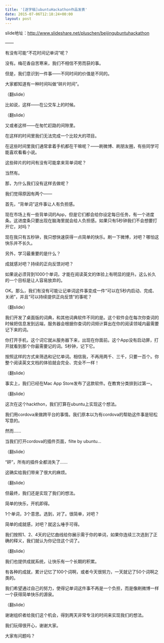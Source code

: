 ```yaml
---
title: '[逐字稿]ubuntuHackathon作品发表'
date: 2015-07-06T12:18:24+00:00
layout: post
---
```

slide地址：http://www.slideshare.net/pluschen/beijingubuntuhackathon

&#8212;&#8212;

有没有可能“不花时间记单词”呢？

没有。梅花香自苦寒来，我们不相信不劳而获的事。

但是，我们意识到一件事——不同时间的价值是不同的。

大家都知道有一种时间叫做“碎片时间”。

（翻slide）

比如说，这样——在公交车上的时候。

（翻slide）

又或者这样——在匆忙赶路的间隙里。

在这样的时间里我们无法完成一个比较大的项目。

在这些时间里我们通常拿着手机都在干嘛呢？——刷微博、刷朋友圈，有些同学可能喜欢看看小说。

这些碎片的时间有没有可能拿来背单词呢？

当然有。

那，为什么我们没有这样去做呢？

我们觉得原因有两个——

首先，“背单词”这件事让人有负担感。

现在市场上有一些背单词的App，但是它们都会给你设定每日任务，有一个进度条。这进度条只要出现在脑海里就会给人负担感。如果只有5秒钟我们不会想要打开它，对吗？

现在我只有五秒钟，我只想快速获得一点简单的快乐。刷一下微博，对吧？哪怕这快乐并不长久。

另外，学习最重要的是什么？

成就感对吧？持续的正向反馈对吧？

如果说必须背到1000个单词，才能在阅读英文的体验上有明显的提升。这么长久的一个目标是让人容易放弃的。

OK。那么，我们有没有可能让记单词这件事变成一件“可以在5秒内启动、完成、关闭”，并且“可以持续提供正向反馈”的事呢？

（翻slide）

我们开发了桌面版的词典，和其他词典软件不同的是。这个软件会在每次你查词的时候把信息发到远端，服务器会根据你查词的词频计算出在你的阅读领域内最需要记下来的词。

你打开手机，这个词它就从服务器下来，出现在你面前。这个App没有启动屏，打开就看到那个你最需要记的词。5秒钟，记下它。

按照这样的方式来筛选和记忆单词。相信我，不再用两千、三千，只要一百个。你整个阅读英文文档的体验就会完全、完全不一样！

（翻slide）

事实上，我们已经在Mac App Store发布了这款软件。在教育分类排到过第一。

（翻slide）

这次在这个hackthon，我们打算在ubuntu上实现这个想法。

我们用cordova来做跨平台的事情。我们原本以为有cordova的帮助这件事是轻松写意的。

然而……

当我们打开cordova的插件页面，filte by ubuntu…

（翻slide）

“砰”，所有的插件全都消失了……

这确实给我们带来了很大的麻烦。

（翻slide）

但最终，我们还是实现了我们的想法。 

简单的快乐，开机即得。

1个单词，3个意思。选到，对了。很简单，对吧？

简单的成就感，对吧？就这么唾手可得。

我们按照1、2、4天的记忆曲线给你展示需于你的单词，如果你连续三次选到了正确的释义，我们就认为你记住这个词了。

（翻slide）

我们也提供成就系统，让快乐有一个长期的积累。

有各种的成就，累计记忆了100个词啊，或者今天很努力，一天就记了50个词啊之类的。

我们希望通过自己的努力，使得记单词这件事不再是一个负担，而是像刷微博一样一个获得简单快乐的源泉。

（翻slide）

谢谢组织者给我们这个机会，得到两天非常专注的时间来实现我们的想法。

我们玩得很开心，谢谢大家。

大家有问题吗？
